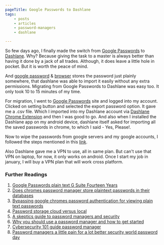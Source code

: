 ```yaml
---
pageTitle: Google Passwords to Dashlane
tags:
    - posts
    - articles
    - password-managers
    - dashlane  

---
```


So few days ago, I finally made the switch from [Google Passwords] to [Dashlane]. Why? Because giving the task to a master is always better than having it done by a jack of all trades. Although, it does leave a little hole in pocket. But it is worth the peace of mind.

And [google password] & [browser] stores the password just plainly somewhere, that dashlane was able to import it easily without any extra permissions. Migrating from Google Passwords to Dashlane was easy too. It only took 10 to 15 minutes of my time. 

For migration, I went to [Google Passwords] site and logged into my account. Clicked on setting button and selected the export password option. It gave me a .csv file. Which I imported into my Dashlane account via [Dashlane Chrome Extension] and then I was good to go. And also when I installed the Dashlane app on my android device, dashlane itself asked for importing all the saved passwords in chrome, to which I said - Yes, Please!.

Now to wipe the passwords from google servers and my google accounts, I followed the steps mentioned in this [link].

Also Dashlane gave me a VPN to use, all in same plan. But can't use that VPN on laptop, for now, it only works on android. Once I start my job in january, I will buy a VPN plan that will work cross platform.

### Further Readings

1. [Google Passwords plain text G Suite Fourteen Years](https://www.theverge.com/2019/5/21/18634842/google-passwords-plain-text-g-suite-fourteen-years)
2. [Does chromes password manager store plaintext passwords in their databases](https://security.stackexchange.com/questions/200507/does-chromes-password-manager-store-plaintext-passwords-in-their-databases)
3. [Bypassing google chromes password authentication for viewing plain text passwords](https://medium.com/@ryanshahine/bypassing-google-chromes-password-authentication-for-viewing-plain-text-passwords-b7f286eeff92)
4. [Password storage cloud versus local](https://blog.dashlane.com/password-storage-cloud-versus-local/)
5. [A skeptics guide to password managers and security](https://blog.dashlane.com/a-skeptics-guide-to-password-managers-and-security/)
6. [Why you should use a password manager and how to get started](https://www.howtogeek.com/141500/why-you-should-use-a-password-manager-and-how-to-get-started/)
7. [Cybersecurity 101 guide password manager](https://techcrunch.com/2018/12/25/cybersecurity-101-guide-password-manager/)
8. [Password managers a little pain for a lot better security world password day](https://www.cnet.com/news/password-managers-a-little-pain-for-a-lot-better-security-world-password-day/)

[google password]:            https://www.scmagazine.com/home/security-news/chrome-saved-passwords-in-plain-text-not-a-flaw-according-to-google/
[browser]:                    https://searchsecurity.techtarget.com/answer/Preventing-plaintext-password-problems-in-Google-Chrome
[Google Passwords]:           https://passwords.google.com
[Dashlane]:                   https://www.dashlane.com/
[Dashlane Chrome Extension]:  https://chrome.google.com/webstore/detail/dashlane-password-manager/fdjamakpfbbddfjaooikfcpapjohcfmg?hl=en
[link]:                       https://support.google.com/accounts/thread/3509905?hl=en
